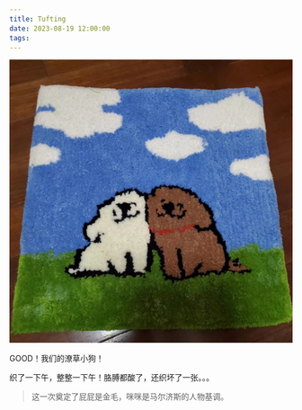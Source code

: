 ```yaml
---
title: Tufting
date: 2023-08-19 12:00:00
tags:
---
```


![](/images/tufting.jpg)

GOOD！我们的潦草小狗！

织了一下午，整整一下午！胳膊都酸了，还织坏了一张。。。

> 这一次奠定了屁屁是金毛，咪咪是马尔济斯的人物基调。